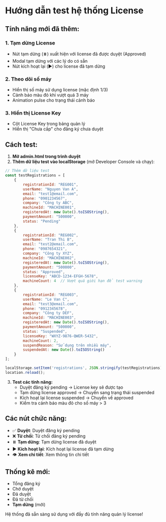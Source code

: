 # Hướng dẫn test hệ thống License

## Tính năng mới đã thêm:

### 1. Tạm dừng License
- Nút tạm dừng (⏸️) xuất hiện với license đã được duyệt (Approved)
- Modal tạm dừng với các lý do có sẵn
- Nút kích hoạt lại (▶️) cho license đã tạm dừng

### 2. Theo dõi số máy
- Hiển thị số máy sử dụng license (mặc định 1/3)
- Cảnh báo màu đỏ khi vượt quá 3 máy
- Animation pulse cho trạng thái cảnh báo

### 3. Hiển thị License Key
- Cột License Key trong bảng quản lý
- Hiển thị "Chưa cấp" cho đăng ký chưa duyệt

## Cách test:

1. **Mở admin.html trong trình duyệt**
2. **Thêm dữ liệu test vào localStorage** (mở Developer Console và chạy):

```javascript
// Thêm dữ liệu test
const testRegistrations = [
    {
        registrationId: "REG001",
        userName: "Nguyen Van A",
        email: "test1@email.com",
        phone: "0901234567",
        company: "Công ty ABC",
        machineId: "MACHINE001",
        registeredAt: new Date().toISOString(),
        paymentAmount: "500000",
        status: "Pending"
    },
    {
        registrationId: "REG002",
        userName: "Tran Thi B",
        email: "test2@email.com",
        phone: "0987654321",
        company: "Công ty XYZ",
        machineId: "MACHINE002",
        registeredAt: new Date().toISOString(),
        paymentAmount: "500000",
        status: "Approved",
        licenseKey: "ABCD-1234-EFGH-5678",
        machineCount: 4  // Vượt quá giới hạn để test warning
    },
    {
        registrationId: "REG003",
        userName: "Le Van C",
        email: "test3@email.com",
        phone: "0912345678",
        company: "Công ty DEF",
        machineId: "MACHINE003",
        registeredAt: new Date().toISOString(),
        paymentAmount: "500000",
        status: "Suspended",
        licenseKey: "WXYZ-9876-QWER-5432",
        machineCount: 2,
        suspendReason: "Sử dụng trên nhiều máy",
        suspendedAt: new Date().toISOString()
    }
];

localStorage.setItem('registrations', JSON.stringify(testRegistrations));
location.reload();
```

3. **Test các tính năng:**
   - Duyệt đăng ký pending → License key sẽ được tạo
   - Tạm dừng license approved → Chuyển sang trạng thái suspended
   - Kích hoạt lại license suspended → Chuyển về approved
   - Kiểm tra cảnh báo màu đỏ cho số máy > 3

## Các nút chức năng:

- ✅ **Duyệt**: Duyệt đăng ký pending
- ❌ **Từ chối**: Từ chối đăng ký pending  
- ⏸️ **Tạm dừng**: Tạm dừng license đã duyệt
- ▶️ **Kích hoạt lại**: Kích hoạt lại license đã tạm dừng
- 👁️ **Xem chi tiết**: Xem thông tin chi tiết

## Thống kê mới:
- Tổng đăng ký
- Chờ duyệt
- Đã duyệt  
- Đã từ chối
- **Tạm dừng** (mới)

Hệ thống đã sẵn sàng sử dụng với đầy đủ tính năng quản lý license!